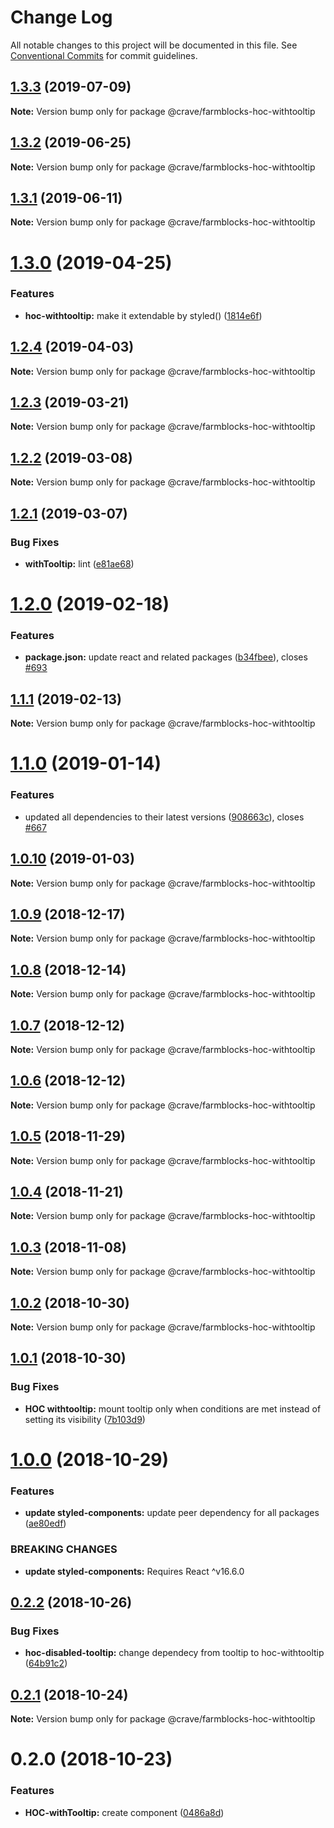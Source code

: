 # Change Log

All notable changes to this project will be documented in this file.
See [Conventional Commits](https://conventionalcommits.org) for commit guidelines.

## [1.3.3](https://github.com/CraveFood/farmblocks/compare/@crave/farmblocks-hoc-withtooltip@1.3.2...@crave/farmblocks-hoc-withtooltip@1.3.3) (2019-07-09)

**Note:** Version bump only for package @crave/farmblocks-hoc-withtooltip





## [1.3.2](https://github.com/CraveFood/farmblocks/compare/@crave/farmblocks-hoc-withtooltip@1.3.1...@crave/farmblocks-hoc-withtooltip@1.3.2) (2019-06-25)

**Note:** Version bump only for package @crave/farmblocks-hoc-withtooltip





## [1.3.1](https://github.com/CraveFood/farmblocks/compare/@crave/farmblocks-hoc-withtooltip@1.3.0...@crave/farmblocks-hoc-withtooltip@1.3.1) (2019-06-11)

**Note:** Version bump only for package @crave/farmblocks-hoc-withtooltip





# [1.3.0](https://github.com/CraveFood/farmblocks/compare/@crave/farmblocks-hoc-withtooltip@1.2.4...@crave/farmblocks-hoc-withtooltip@1.3.0) (2019-04-25)


### Features

* **hoc-withtooltip:** make it extendable by styled() ([1814e6f](https://github.com/CraveFood/farmblocks/commit/1814e6f))





## [1.2.4](https://github.com/CraveFood/farmblocks/compare/@crave/farmblocks-hoc-withtooltip@1.2.3...@crave/farmblocks-hoc-withtooltip@1.2.4) (2019-04-03)

**Note:** Version bump only for package @crave/farmblocks-hoc-withtooltip





## [1.2.3](https://github.com/CraveFood/farmblocks/compare/@crave/farmblocks-hoc-withtooltip@1.2.2...@crave/farmblocks-hoc-withtooltip@1.2.3) (2019-03-21)

**Note:** Version bump only for package @crave/farmblocks-hoc-withtooltip





## [1.2.2](https://github.com/CraveFood/farmblocks/compare/@crave/farmblocks-hoc-withtooltip@1.2.1...@crave/farmblocks-hoc-withtooltip@1.2.2) (2019-03-08)

**Note:** Version bump only for package @crave/farmblocks-hoc-withtooltip





## [1.2.1](https://github.com/CraveFood/farmblocks/compare/@crave/farmblocks-hoc-withtooltip@1.2.0...@crave/farmblocks-hoc-withtooltip@1.2.1) (2019-03-07)


### Bug Fixes

* **withTooltip:** lint ([e81ae68](https://github.com/CraveFood/farmblocks/commit/e81ae68))





# [1.2.0](https://github.com/CraveFood/farmblocks/compare/@crave/farmblocks-hoc-withtooltip@1.1.1...@crave/farmblocks-hoc-withtooltip@1.2.0) (2019-02-18)


### Features

* **package.json:** update react and related packages ([b34fbee](https://github.com/CraveFood/farmblocks/commit/b34fbee)), closes [#693](https://github.com/CraveFood/farmblocks/issues/693)





## [1.1.1](https://github.com/CraveFood/farmblocks/compare/@crave/farmblocks-hoc-withtooltip@1.1.0...@crave/farmblocks-hoc-withtooltip@1.1.1) (2019-02-13)

**Note:** Version bump only for package @crave/farmblocks-hoc-withtooltip





# [1.1.0](https://github.com/CraveFood/farmblocks/compare/@crave/farmblocks-hoc-withtooltip@1.0.10...@crave/farmblocks-hoc-withtooltip@1.1.0) (2019-01-14)


### Features

* updated all dependencies to their latest versions ([908663c](https://github.com/CraveFood/farmblocks/commit/908663c)), closes [#667](https://github.com/CraveFood/farmblocks/issues/667)





<a name="1.0.10"></a>
## [1.0.10](https://github.com/CraveFood/farmblocks/compare/@crave/farmblocks-hoc-withtooltip@1.0.9...@crave/farmblocks-hoc-withtooltip@1.0.10) (2019-01-03)




**Note:** Version bump only for package @crave/farmblocks-hoc-withtooltip

<a name="1.0.9"></a>
## [1.0.9](https://github.com/CraveFood/farmblocks/compare/@crave/farmblocks-hoc-withtooltip@1.0.8...@crave/farmblocks-hoc-withtooltip@1.0.9) (2018-12-17)




**Note:** Version bump only for package @crave/farmblocks-hoc-withtooltip

<a name="1.0.8"></a>
## [1.0.8](https://github.com/CraveFood/farmblocks/compare/@crave/farmblocks-hoc-withtooltip@1.0.7...@crave/farmblocks-hoc-withtooltip@1.0.8) (2018-12-14)




**Note:** Version bump only for package @crave/farmblocks-hoc-withtooltip

<a name="1.0.7"></a>
## [1.0.7](https://github.com/CraveFood/farmblocks/compare/@crave/farmblocks-hoc-withtooltip@1.0.6...@crave/farmblocks-hoc-withtooltip@1.0.7) (2018-12-12)




**Note:** Version bump only for package @crave/farmblocks-hoc-withtooltip

<a name="1.0.6"></a>
## [1.0.6](https://github.com/CraveFood/farmblocks/compare/@crave/farmblocks-hoc-withtooltip@1.0.5...@crave/farmblocks-hoc-withtooltip@1.0.6) (2018-12-12)




**Note:** Version bump only for package @crave/farmblocks-hoc-withtooltip

<a name="1.0.5"></a>
## [1.0.5](https://github.com/CraveFood/farmblocks/compare/@crave/farmblocks-hoc-withtooltip@1.0.4...@crave/farmblocks-hoc-withtooltip@1.0.5) (2018-11-29)




**Note:** Version bump only for package @crave/farmblocks-hoc-withtooltip

<a name="1.0.4"></a>
## [1.0.4](https://github.com/CraveFood/farmblocks/compare/@crave/farmblocks-hoc-withtooltip@1.0.3...@crave/farmblocks-hoc-withtooltip@1.0.4) (2018-11-21)




**Note:** Version bump only for package @crave/farmblocks-hoc-withtooltip

<a name="1.0.3"></a>
## [1.0.3](https://github.com/CraveFood/farmblocks/compare/@crave/farmblocks-hoc-withtooltip@1.0.2...@crave/farmblocks-hoc-withtooltip@1.0.3) (2018-11-08)




**Note:** Version bump only for package @crave/farmblocks-hoc-withtooltip

<a name="1.0.2"></a>
## [1.0.2](https://github.com/CraveFood/farmblocks/compare/@crave/farmblocks-hoc-withtooltip@1.0.1...@crave/farmblocks-hoc-withtooltip@1.0.2) (2018-10-30)




**Note:** Version bump only for package @crave/farmblocks-hoc-withtooltip

<a name="1.0.1"></a>
## [1.0.1](https://github.com/CraveFood/farmblocks/compare/@crave/farmblocks-hoc-withtooltip@1.0.0...@crave/farmblocks-hoc-withtooltip@1.0.1) (2018-10-30)


### Bug Fixes

* **HOC withtooltip:** mount tooltip only when conditions are met instead of setting its visibility ([7b103d9](https://github.com/CraveFood/farmblocks/commit/7b103d9))




<a name="1.0.0"></a>
# [1.0.0](https://github.com/CraveFood/farmblocks/compare/@crave/farmblocks-hoc-withtooltip@0.2.2...@crave/farmblocks-hoc-withtooltip@1.0.0) (2018-10-29)


### Features

* **update styled-components:** update peer dependency for all packages ([ae80edf](https://github.com/CraveFood/farmblocks/commit/ae80edf))


### BREAKING CHANGES

* **update styled-components:** Requires React ^v16.6.0




<a name="0.2.2"></a>
## [0.2.2](https://github.com/CraveFood/farmblocks/compare/@crave/farmblocks-hoc-withtooltip@0.2.1...@crave/farmblocks-hoc-withtooltip@0.2.2) (2018-10-26)


### Bug Fixes

* **hoc-disabled-tooltip:** change dependecy from tooltip to hoc-withtooltip ([64b91c2](https://github.com/CraveFood/farmblocks/commit/64b91c2))




<a name="0.2.1"></a>
## [0.2.1](https://github.com/CraveFood/farmblocks/compare/@crave/farmblocks-hoc-withtooltip@0.2.0...@crave/farmblocks-hoc-withtooltip@0.2.1) (2018-10-24)




**Note:** Version bump only for package @crave/farmblocks-hoc-withtooltip

<a name="0.2.0"></a>
# 0.2.0 (2018-10-23)


### Features

* **HOC-withTooltip:** create component ([0486a8d](https://github.com/CraveFood/farmblocks/commit/0486a8d))
